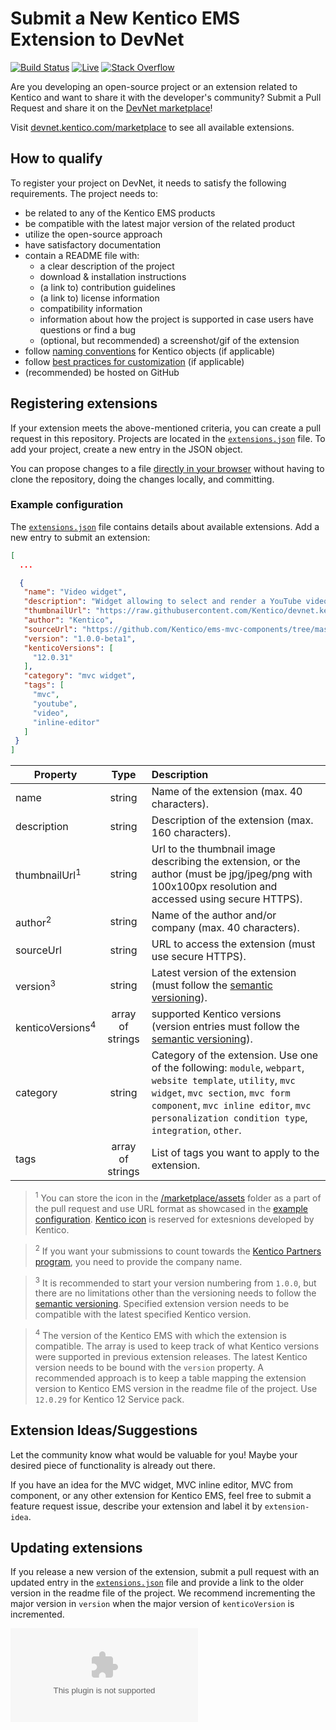 # Submit a New Kentico EMS Extension to DevNet

[![Build Status](https://api.travis-ci.com/Kentico/devnet.kentico.com.svg?branch=master)](https://travis-ci.com/Kentico/devnet.kentico.com)
[![Live](https://img.shields.io/badge/live-brightgreen.svg)](https://devnet.kentico.com/marketplace)
[![Stack Overflow](https://img.shields.io/badge/Stack%20Overflow-ASK%20NOW-FE7A16.svg?logo=stackoverflow&logoColor=white)](https://stackoverflow.com/tags/kentico)

Are you developing an open-source project or an extension related to Kentico and want to share it with the developer's community? Submit a Pull Request and share it on the [DevNet marketplace](https://devnet.kentico.com/marketplace)!

Visit [devnet.kentico.com/marketplace](https://devnet.kentico.com/marketplace) to see all available extensions.

## How to qualify

To register your project on DevNet, it needs to satisfy the following requirements. The project needs to:

- be related to any of the Kentico EMS products
- be compatible with the latest major version of the related product
- utilize the open-source approach
- have satisfactory documentation
- contain a README file with:
  - a clear description of the project
  - download & installation instructions
  - (a link to) contribution guidelines
  - (a link to) license information
  - compatibility information
  - information about how the project is supported in case users have questions or find a bug
  - (optional, but recommended) a screenshot/gif of the extension
-   follow [naming conventions](https://kentico.com/CMSPages/DocLinkMapper.ashx?version=latest&link=module_create_package#Creatinginstallationpackagesformodules-Conventionsfordatabaseobjects) for Kentico objects (if applicable)
-   follow [best practices for customization](https://kentico.com/CMSPages/DocLinkMapper.ashx?version=latest&link=customization_best_practices) (if applicable)
-   (recommended) be hosted on GitHub

## Registering extensions

If your extension meets the above-mentioned criteria, you can create a pull request in this repository. Projects are located in the [`extensions.json`](/marketplace/extensions.json) file. To add your project, create a new entry in the JSON object.

You can propose changes to a file [directly in your browser](https://help.github.com/en/articles/editing-files-in-another-users-repository) without having to clone the repository, doing the changes locally, and committing.

### Example configuration

The [`extensions.json`](/marketplace/extensions.json) file contains details about available extensions. Add a new entry to submit an extension:

```json
[
  ...

  {
   "name": "Video widget",
   "description": "Widget allowing to select and render a YouTube video on site.",
   "thumbnailUrl": "https://raw.githubusercontent.com/Kentico/devnet.kentico.com/master/marketplace/assets/kentico-icon.png",
   "author": "Kentico",
   "sourceUrl": "https://github.com/Kentico/ems-mvc-components/tree/master/Kentico.Widget.Video#video-widget",
   "version": "1.0.0-beta1",
   "kenticoVersions": [
     "12.0.31"
   ],
   "category": "mvc widget",
   "tags": [
     "mvc",
     "youtube",
     "video",
     "inline-editor"
   ]
 }
]
```

| Property        | Type | Description |
| ------------- |:-------------:| :----- |
| name      | string | Name of the extension (max. 40 characters). |
| description      | string | Description of the extension (max. 160 characters). |
| thumbnailUrl<sup>1</sup>      | string | Url to the thumbnail image describing the extension, or the author (must be jpg/jpeg/png with 100x100px resolution and accessed using secure HTTPS). |
| author<sup>2</sup>      | string | Name of the author and/or company (max. 40 characters). |
| sourceUrl      | string | URL to access the extension (must use secure HTTPS). |
| version<sup>3</sup>      | string | Latest version of the extension (must follow the [semantic versioning](https://semver.org)). |
| kenticoVersions<sup>4</sup>      | array of strings | supported Kentico versions (version entries must follow the [semantic versioning](https://semver.org)). |
| category      | string | Category of the extension. Use one of the following: `module`, `webpart`, `website template`, `utility`, `mvc widget`, `mvc section`, `mvc form component`, `mvc inline editor`, `mvc personalization condition type`, `integration`, `other`. |
| tags      | array of strings | List of tags you want to apply to the extension. |

> <sup>1</sup> You can store the icon in the [/marketplace/assets](/marketplace/assets) folder as a part of the pull request and use URL format as showcased in the [example configuration](#example-configuration). [Kentico icon](/marketplace/assets/kentico-icon.png) is reserved for extesnions developed by Kentico.

> <sup>2</sup> If you want your submissions to count towards the [Kentico Partners program](https://www.kentico.com/partners), you need to provide the company name.

> <sup>3</sup> It is recommended to start your version numbering from `1.0.0`, but there are no limitations other than the versioning needs to follow the [semantic versioning](https://semver.org). Specified extension version needs to be compatible with the latest specified Kentico version.

> <sup>4</sup> The version of the Kentico EMS with which the extension is compatible. The array is used to keep track of what Kentico versions were supported in previous extension releases. The latest Kentico version needs to be bound with the `version` property. A recommended approach is to keep a table mapping the extension version to Kentico EMS version in the readme file of the project. Use `12.0.29` for Kentico 12 Service pack.

## Extension Ideas/Suggestions 

Let the community know what would be valuable for you! Maybe your desired piece of functionality is already out there.

If you have an idea for the MVC widget, MVC inline editor, MVC from component, or any other extension for Kentico EMS, feel free to submit a feature request issue, describe your extension and label it by `extension-idea`. 

## Updating extensions

If you release a new version of the extension, submit a pull request with an updated entry in the [`extensions.json`](/marketplace/extensions.json) file and provide a link to the older version in the readme file of the project. We recommend incrementing the major version in `version` when the major version of `kenticoVersion` is incremented.

![Analytics](https://kentico-ga-beacon.azurewebsites.net/api/UA-69014260-4/Kentico/devnet.kentico.com?pixel)
